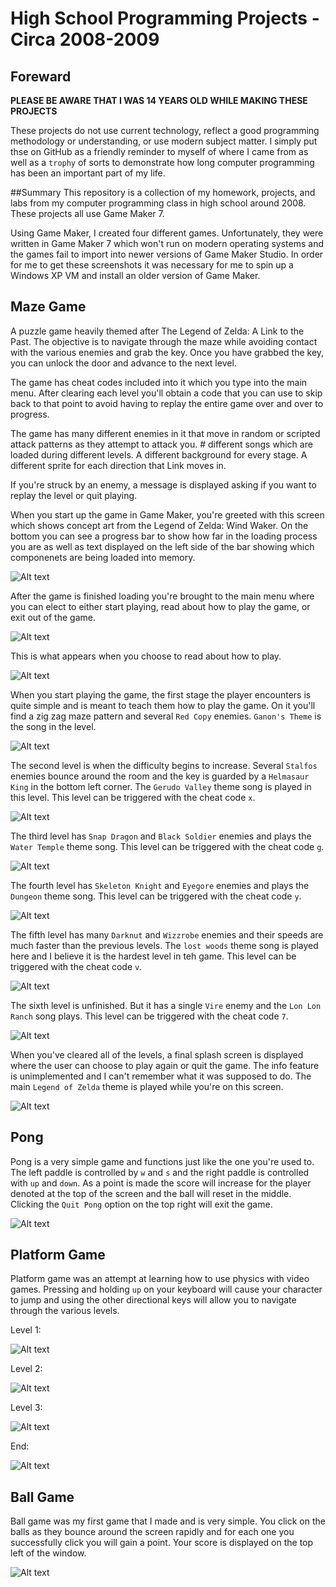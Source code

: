 # High School Programming Projects - Circa 2008-2009

## Foreward
**PLEASE BE AWARE THAT I WAS 14 YEARS OLD WHILE MAKING THESE PROJECTS**

These projects do not use current technology, reflect a good programming methodology or understanding, or use modern subject matter. I simply put thse on GitHub as a friendly reminder to myself of where I came from as well as a `trophy` of sorts to demonstrate how long computer programming has been an important part of my life. 

##Summary
This repository is a collection of my homework, projects, and labs from my computer programming class in high school around 2008. These projects all use Game Maker 7. 

Using Game Maker, I created four different games. Unfortunately, they were written in Game Maker 7 which won't run on modern operating systems and the games fail to import into newer versions of Game Maker Studio. In order for me to get these screenshots it was necessary for me to spin up a Windows XP VM and install an older version of Game Maker.

## Maze Game

A puzzle game heavily themed after The Legend of Zelda: A Link to the Past. The objective is to navigate through the maze while avoiding contact with the various enemies and grab the key. Once you have grabbed the key, you can unlock the door and advance to the next level.

The game has cheat codes included into it which you type into the main menu. After clearing each level you'll obtain a code that you can use to skip back to that point to avoid having to replay the entire game over and over to progress. 

The game has many different enemies in it that move in random or scripted attack patterns as they attempt to attack you. # different songs which are loaded during different levels. A different background for every stage. A different sprite for each direction that Link moves in. 

If you're struck by an enemy, a message is displayed asking if you want to replay the level or quit playing.

When you start up the game in Game Maker, you're greeted with this screen which shows concept art from the Legend of Zelda: Wind Waker. On the bottom you can see a progress bar to show how far in the loading process you are as well as text displayed on the left side of the bar showing which componenets are being loaded into memory.

![Alt text](https://raw.githubusercontent.com/zimmertr/Game-Maker-High-School-Projects/master/Screenshots/maze_loading.png "Loading Screen")

After the game is finished loading you're brought to the main menu where you can elect to either start playing, read about how to play the game, or exit out of the game.

![Alt text](https://raw.githubusercontent.com/zimmertr/Game-Maker-High-School-Projects/master/Screenshots/maze_start.png "Start Screen")

This is what appears when you choose to read about how to play.

![Alt text](https://raw.githubusercontent.com/zimmertr/Game-Maker-High-School-Projects/master/Screenshots/maze_about.png "How to Play the Game")

When you start playing the game, the first stage the player encounters is quite simple and is meant to teach them how to play the game. On it you'll find a zig zag maze pattern and several `Red Copy` enemies. `Ganon's Theme` is the song in the level.

![Alt text](https://raw.githubusercontent.com/zimmertr/Game-Maker-High-School-Projects/master/Screenshots/maze_level.png "Level 1")

The second level is when the difficulty begins to increase. Several `Stalfos` enemies bounce around the room and the key is guarded by a `Helmasaur King` in the bottom left corner. The `Gerudo Valley` theme song is played in this level. This level can be triggered with the cheat code `x`.

![Alt text](https://raw.githubusercontent.com/zimmertr/Game-Maker-High-School-Projects/master/Screenshots/maze_level2.png "Level 2")

The third level has `Snap Dragon` and `Black Soldier` enemies and plays the `Water Temple` theme song. This level can be triggered with the cheat code `g`.

![Alt text](https://raw.githubusercontent.com/zimmertr/Game-Maker-High-School-Projects/master/Screenshots/maze_level3.png "Level 3")

The fourth level has `Skeleton Knight` and `Eyegore` enemies and plays the `Dungeon` theme song. This level can be triggered with the cheat code `y`.

![Alt text](https://raw.githubusercontent.com/zimmertr/Game-Maker-High-School-Projects/master/Screenshots/maze_level4.png "Level 4")

The fifth level has many `Darknut` and `Wizzrobe` enemies and their speeds are much faster than the previous levels. The `lost woods` theme song is played here and I believe it is the hardest level in teh game. This level can be triggered with the cheat code `v`.

![Alt text](https://raw.githubusercontent.com/zimmertr/Game-Maker-High-School-Projects/master/Screenshots/maze_level5.png "Level 5")

The sixth level is unfinished. But it has a single `Vire` enemy and the `Lon Lon Ranch` song plays. This level can be triggered with the cheat code `7`.


![Alt text](https://raw.githubusercontent.com/zimmertr/Game-Maker-High-School-Projects/master/Screenshots/maze_level6.png "Level 6")

When you've cleared all of the levels, a final splash screen is displayed where the user can choose to play again or quit the game. The info feature is unimplemented and I can't remember what it was supposed to do. The main `Legend of Zelda` theme is played while you're on this screen.

![Alt text](https://raw.githubusercontent.com/zimmertr/Game-Maker-High-School-Projects/master/Screenshots/credits.png "Credits Screen")

## Pong

Pong is a very simple game and functions just like the one you're used to. The left paddle is controlled by `w` and `s` and the right paddle is controlled with `up` and `down`. As a point is made the score will increase for the player denoted at the top of the screen and the ball will reset in the middle. Clicking the `Quit Pong` option on the top right will exit the game.

![Alt text](https://raw.githubusercontent.com/zimmertr/Game-Maker-High-School-Projects/master/Screenshots/pong.png "Pong Game")


## Platform Game

Platform game was an attempt at learning how to use physics with video games. Pressing and holding `up` on your keyboard will cause your character to jump and using the other directional keys will allow you to navigate through the various levels. 

Level 1: 

![Alt text](https://raw.githubusercontent.com/zimmertr/Game-Maker-High-School-Projects/master/Screenshots/level1.png "Platform Game - Level 1")

Level 2: 

![Alt text](https://raw.githubusercontent.com/zimmertr/Game-Maker-High-School-Projects/master/Screenshots/platform_game.png "Platform Game - Level 2")

Level 3: 

![Alt text](https://raw.githubusercontent.com/zimmertr/Game-Maker-High-School-Projects/master/Screenshots/level3.png "Platform Game - Level 3")

End:

![Alt text](https://raw.githubusercontent.com/zimmertr/Game-Maker-High-School-Projects/master/Screenshots/end.png "Platform Game - End")

## Ball Game

Ball game was my first game that I made and is very simple. You click on the balls as they bounce around the screen rapidly and for each one you successfully click you will gain a point. Your score is displayed on the top left of the window.

![Alt text](https://raw.githubusercontent.com/zimmertr/Game-Maker-High-School-Projects/master/Screenshots/ball_game.png "Ball Game")
